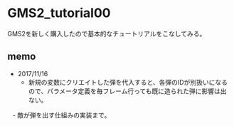 # GMS2_tutorial00

GMS2を新しく購入したので基本的なチュートリアルをこなしてみる。

## memo

- 2017/11/16
    - 新規の変数にクリエイトした弾を代入すると、各弾のIDが別扱いになるので、パラメータ定義を毎フレーム行っても既に造られた弾に影響は出ない。
    
    - 敵が弾を出す仕組みの実装まで。
